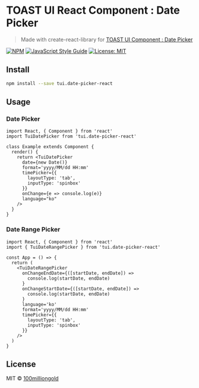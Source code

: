 # TOAST UI React Component : Date Picker

> Made with create-react-library for [TOAST UI Component : Date Picker](https://github.com/nhn/tui.date-picker#readme)

[![NPM](https://img.shields.io/npm/v/tui.date-picker-react.svg)](https://www.npmjs.com/package/tui-date-picker-react) [![JavaScript Style Guide](https://img.shields.io/badge/code_style-standard-brightgreen.svg)](https://standardjs.com) [![License: MIT](https://img.shields.io/badge/License-MIT-yellow.svg)](https://opensource.org/licenses/MIT)



## Install

```bash
npm install --save tui.date-picker-react
```

## Usage

### Date Picker

```tsx
import React, { Component } from 'react'
import TuiDatePicker from 'tui.date-picker-react'

class Example extends Component {
  render() {
    return <TuiDatePicker
      date={new Date()}
      format='yyyy/MM/dd HH:mm'
      timePicker={{
        layoutType: 'tab',
        inputType: 'spinbox'
      }}
      onChange={e => console.log(e)}
      language="ko"
    />
  }
}
```


### Date Range Picker
```tsx
import React, { Component } from 'react'
import { TuiDateRangePicker } from 'tui.date-picker-react'

const App = () => {
  return (
    <TuiDateRangePicker
      onChangeEndDate={([startDate, endDate]) =>
        console.log(startDate, endDate)
      }
      onChangeStartDate={([startDate, endDate]) =>
        console.log(startDate, endDate)
      }
      language='ko'
      format='yyyy/MM/dd HH:mm'
      timePicker={{
        layoutType: 'tab',
        inputType: 'spinbox'
      }}
    />
  )
}
```

## License

MIT © [100milliongold](https://github.com/100milliongold)
